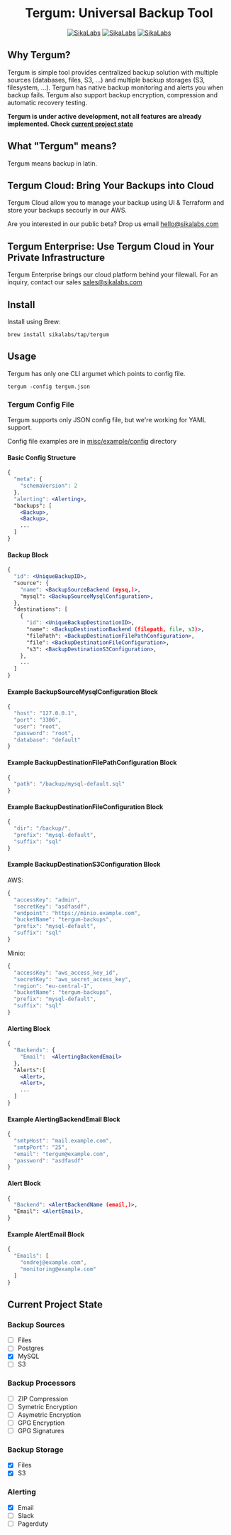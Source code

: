 <p align="center">
  <h1 align="center">Tergum: Universal Backup Tool</h1>
  <p align="center">
    <a href="https://opensource.sikalabs.com"><img alt="SikaLabs" src="https://img.shields.io/badge/OPENSOURCE BY-SIKALABS-131480?style=for-the-badge"></a>
    <a href="https://sikalabs.com"><img alt="SikaLabs" src="https://img.shields.io/badge/-sikalabs.com-gray?style=for-the-badge"></a>
    <a href="mailto://opensource@sikalabs.com"><img alt="SikaLabs" src="https://img.shields.io/badge/-opensource@sikalabs.com-gray?style=for-the-badge"></a>
  </p>
</p>

## Why Tergum?

Tergum is simple tool provides centralized backup solution with multiple sources (databases, files, S3, ...) and multiple backup storages (S3, filesystem, ...). Tergum has native backup monitoring and alerts you when backup fails. Tergum also support backup encryption, compression and automatic recovery testing.

__Tergum is under active development, not all features are already implemented. Check [current project state](#current-project-state)__

## What "Tergum" means?

Tergum means backup in latin.

## Tergum Cloud: Bring Your Backups into Cloud

Tergum Cloud allow you to manage your backup using UI & Terraform and store your backups secourly in our AWS.

Are you interested in our public beta? Drop us email [hello@sikalabs.com](mailto:hello@sikalabs.com?subject=Tergum_Cloud)

## Tergum Enterprise: Use Tergum Cloud in Your Private Infrastructure

Tergum Enterprise brings our cloud platform behind your filewall. For an inquiry, contact our sales [sales@sikalabs.com](mailto:sales@sikalabs.com?subject=Tergum_Enterprise)

## Install

Install using Brew:

```
brew install sikalabs/tap/tergum
```

## Usage

Tergum has only one CLI argumet which points to config file.

```
tergum -config tergum.json
```

### Tergum Config File

Tergum supports only JSON config file, but we're working for YAML support.

Config file examples are in [misc/example/config](./misc/example/config) directory

#### Basic Config Structure

```jsx
{
  "meta": {
    "schemaVersion": 2
  },
  "alerting": <Alerting>,
  "backups": [
    <Backup>,
    <Backup>,
    ...
  ]
}
```

#### Backup Block

```jsx
{
  "id": <UniqueBackupID>,
  "source": {
    "name": <BackupSourceBackend (mysq,)>,
    "mysql": <BackupSourceMysqlConfiguration>,
  },
  "destinations": [
    {
      "id": <UniqueBackupDestinationID>,
      "name": <BackupDestinationBackend (filepath, file, s3)>,
      "filePath": <BackupDestinationFilePathConfiguration>,
      "file": <BackupDestinationFileConfiguration>,
      "s3": <BackupDestinationS3Configuration>,
    },
    ...
  ]
}
```

#### Example BackupSourceMysqlConfiguration Block

```jsx
{
  "host": "127.0.0.1",
  "port": "3306",
  "user": "root",
  "password": "root",
  "database": "default"
}
```


#### Example BackupDestinationFilePathConfiguration Block

```jsx
{
  "path": "/backup/mysql-default.sql"
}
```

#### Example BackupDestinationFileConfiguration Block

```jsx
{
  "dir": "/backup/",
  "prefix": "mysql-default",
  "suffix": "sql"
}
```

#### Example BackupDestinationS3Configuration Block

AWS:

```jsx
{
  "accessKey": "admin",
  "secretKey": "asdfasdf",
  "endpoint": "https://minio.example.com",
  "bucketName": "tergum-backups",
  "prefix": "mysql-default",
  "suffix": "sql"
}
```

Minio:

```jsx
{
  "accessKey": "aws_access_key_id",
  "secretKey": "aws_secret_access_key",
  "region": "eu-central-1",
  "bucketName": "tergum-backups",
  "prefix": "mysql-default",
  "suffix": "sql"
}
```

#### Alerting Block

```jsx
{
  "Backends": {
    "Email":  <AlertingBackendEmail>
  },
  "Alerts":[
    <Alert>,
    <Alert>,
    ...
  ]
}
```

#### Example AlertingBackendEmail Block

```jsx
{
  "smtpHost": "mail.example.com",
  "smtpPort": "25",
  "email": "tergum@example.com",
  "password": "asdfasdf"
}
```

#### Alert Block

```jsx
{
  "Backend": <AlertBackendName (email,)>,
  "Email": <AlertEmail>,
}
```


#### Example AlertEmail Block

```jsx
{
  "Emails": [
    "ondrej@example.com",
    "monitoring@example.com"
  ]
}
```

## Current Project State

### Backup Sources

- [ ] Files
- [ ] Postgres
- [x] MySQL
- [ ] S3

### Backup Processors

- [ ] ZIP Compression
- [ ] Symetric Encryption
- [ ] Asymetric Encryption
- [ ] GPG Encryption
- [ ] GPG Signatures

### Backup Storage

- [x] Files
- [x] S3

### Alerting

- [x] Email
- [ ] Slack
- [ ] Pagerduty
